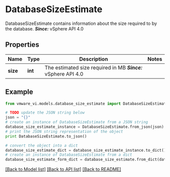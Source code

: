 # DatabaseSizeEstimate

DatabaseSizeEstimate contains information about the size required to by the database.  ***Since:*** vSphere API 4.0 

## Properties
Name | Type | Description | Notes
------------ | ------------- | ------------- | -------------
**size** | **int** | The estimated size required in MB  ***Since:*** vSphere API 4.0  | 

## Example

```python
from vmware_vi.models.database_size_estimate import DatabaseSizeEstimate

# TODO update the JSON string below
json = "{}"
# create an instance of DatabaseSizeEstimate from a JSON string
database_size_estimate_instance = DatabaseSizeEstimate.from_json(json)
# print the JSON string representation of the object
print DatabaseSizeEstimate.to_json()

# convert the object into a dict
database_size_estimate_dict = database_size_estimate_instance.to_dict()
# create an instance of DatabaseSizeEstimate from a dict
database_size_estimate_form_dict = database_size_estimate.from_dict(database_size_estimate_dict)
```
[[Back to Model list]](../README.md#documentation-for-models) [[Back to API list]](../README.md#documentation-for-api-endpoints) [[Back to README]](../README.md)


